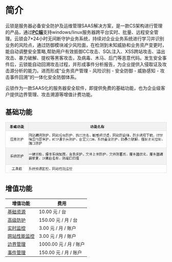 # 简介

云锁是服务器必备安全防护及运维管理SAAS解决方案，是一款CS架构进行管理的产品，通过[**PC端**](/guide/install/PC.md)支持windows/linux服务器跨平台实时、批量、远程安全管理。云锁会7\*24小时无间断守护业务系统，持续对企业业务系统进行学习并识别业务的风险点，通过防御模块减少风险面，在检测到未知威胁和业务资产变更时，能自动调整安全策略,帮助用户有效抵御CC攻击、SQL注入、XSS跨站攻击、溢出攻击、暴力破解、提权等黑客攻击，及病毒、木马、后门等恶意代码。发生安全事件后，云锁能自动回溯攻击过程，并形成事件分析报告，为企业提供入侵取证及攻击源分析的能力。进而形成“业务资产管理 - 风险识别 - 安全防御 - 威胁感知 - 攻击事件回溯”的一体化安全防御体系。

云锁作为一款SAAS化的服务器安全软件，即提供免费的基础功能，也为企业级客户提供边界管理、攻击溯源等增值计费功能。

<!-- toc -->

## 基础功能

![](/assets/intro.png)

## 增值功能

| 增值功能 | 费用 |
| --- | --- |
| [基础资源](http://help.yunsuo.com.cn/manual/f01.html) | 10.00 元 / 台 |
| [高级防护](http://help.yunsuo.com.cn/manual/f16.html) | 150.00 元 / 月 / 台 |
| [实时监控](http://help.yunsuo.com.cn/manual/f05.html) | 3.00 元 / 月 / 账户 |
| [网站性能监控](http://help.yunsuo.com.cn/manual/f26.html) | 3.00 元 / 月 / 账户 |
| [边界管理](http://help.yunsuo.com.cn/manual/f28.html) | 1000.00 元 / 月 / 账户 |
| [事件管理](http://help.yunsuo.com.cn/manual/f29.html) | 150.00 元 / 月 / 账户 |